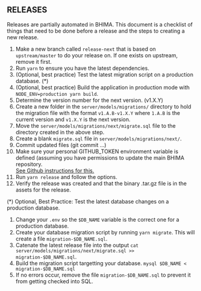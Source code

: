 RELEASES
--------

Releases are partially automated in BHIMA.  This document is a checklist of things that need to be done
before a release and the steps to creating a new release.

1. Make a new branch called `release-next` that is based on `upstream/master` to do your release on.  If one exists on upstream, remove it first.
2. Run `yarn` to ensure you have the latest dependencies.
3. (Optional, best practice) Test the latest migration script on a production database. (*)
4. (Optional, best practice) Build the application in production mode with `NODE_ENV=production yarn build`.
5. Determine the version number for the next version. (v1.X.Y)
6. Create a new folder in the `server/models/migrations/` directory to hold the migration file with the format `v1.A.B-v1.X.Y` where `1.A.B` is the current version and `v1.X.Y` is the next version.
7. Move the `server/models/migrations/next/migrate.sql` file to the directory created in the above step.
8. Create a blank `migrate.sql` file in `server/models/migrations/next/`.
9. Commit updated files (git commit ...)
10. Make sure your personal GITHUB_TOKEN environment variable is defined 
    (assuming you have permissions to update the main BHIMA repository.   
	[See Github instructions for this.](https://docs.github.com/en/authentication/keeping-your-account-and-data-secure/managing-your-personal-access-tokens)
11. Run `yarn release` and follow the options.
12. Verify the release was created and that the binary <version>.tar.gz file
    is in the assets for the release.


(*) Optional, Best Practice: Test the latest database changes on a production database.

1. Change your `.env` so the `$DB_NAME` variable is the correct one for a production database.
2. Create your database migration script by running `yarn migrate`.  This will create a file `migration-$DB_NAME.sql`.
3. Catenate the latest release file into the output `cat server/models/migrations/next/migrate.sql >> migration-$DB_NAME.sql`.
4. Build the migration script targetting your database. `mysql $DB_NAME < migration-$DB_NAME.sql`
5. If no errors occur, remove the file `migration-$DB_NAME.sql` to prevent it from getting checked into SQL.
